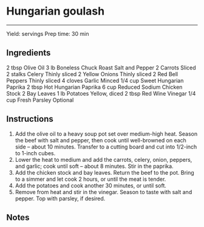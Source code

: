 # Hungarian goulash
---
Yield:  servings
Prep time: 30 min

## Ingredients
2 tbsp Olive Oil
3 lb Boneless Chuck Roast
Salt and Pepper
2 Carrots Sliced
2 stalks Celery Thinly sliced
2 Yellow Onions Thinly sliced
2 Red Bell Peppers Thinly sliced
4 cloves Garlic Minced
1/4 cup Sweet Hungarian Paprika
2 tbsp Hot Hungarian Paprika
6 cup Reduced Sodium Chicken Stock
2 Bay Leaves
1 lb Potatoes Yellow, diced
2 tbsp Red Wine Vinegar
1/4 cup Fresh Parsley Optional

## Instructions
1. Add the olive oil to a heavy soup pot set over medium-high heat. Season the beef with salt and pepper, then cook until well-browned on each side – about 10 minutes. Transfer to a cutting board and cut into 1/2-inch to 1-inch cubes.
2. Lower the heat to medium and add the carrots, celery, onion, peppers, and garlic; cook until soft – about 8 minutes. Stir in the paprika.
3. Add the chicken stock and bay leaves. Return the beef to the pot. Bring to a simmer and let cook 2 hours, or until the meat is tender.
4. Add the potatoes and cook another 30 minutes, or until soft.
5. Remove from heat and stir in the vinegar. Season to taste with salt and pepper. Top with parsley, if desired.

## Notes

